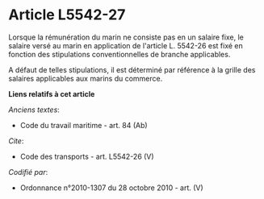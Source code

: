 # Article L5542-27

Lorsque la rémunération du marin ne consiste pas en un salaire fixe, le salaire versé au marin en application de l'article L.
5542-26 est fixé en fonction des stipulations conventionnelles de branche applicables.

A défaut de telles stipulations, il est déterminé par référence à la grille des salaires applicables aux marins du commerce.

**Liens relatifs à cet article**

_Anciens textes_:

  - Code du travail maritime - art. 84 (Ab)

_Cite_:

  - Code des transports - art. L5542-26 (V)

_Codifié par_:

  - Ordonnance n°2010-1307 du 28 octobre 2010 - art. (V)
